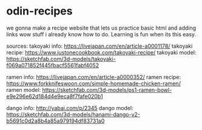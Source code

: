 # odin-recipes

we gonna make a recipe website that lets us practice basic html and adding links wow stuff i already know how to do. Learning is fun when its this easy.

sources:
takoyaki info: https://livejapan.com/en/article-a0001178/
takoyaki recipe: https://www.justonecookbook.com/takoyaki-recipe/
takoyaki model: https://sketchfab.com/3d-models/takoyaki-f069a071852f445fbacf5561fabf4052

ramen info: https://livejapan.com/en/article-a0000352/
ramen recipe: https://www.forkknifeswoon.com/simple-homemade-chicken-ramen/
ramen model: https://sketchfab.com/3d-models/ps1-ramen-bowl-e9e296e62d184d4e9eca8f7fafe020b1

dango info: http://yabai.com/p/2345
dango model: https://sketchfab.com/3d-models/hanami-dango-v2-b5691c0d2a8b4a85a979194df83731a0
